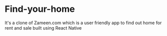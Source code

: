 # Find-your-home
It's a clone of Zameen.com which is a user friendly app to find out home for rent and sale built using React Native 
